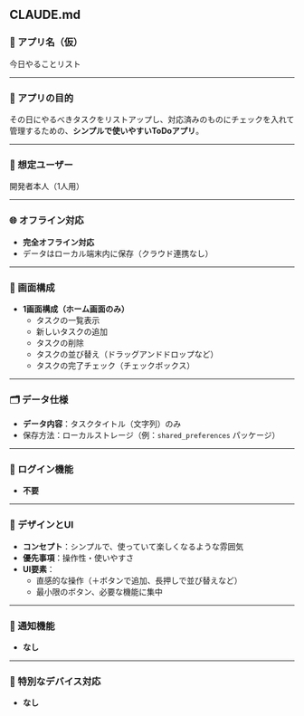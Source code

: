 ## CLAUDE.md

### 📱 アプリ名（仮）
今日やることリスト

---

### 🎯 アプリの目的
その日にやるべきタスクをリストアップし、対応済みのものにチェックを入れて管理するための、**シンプルで使いやすいToDoアプリ**。

---

### 👤 想定ユーザー
開発者本人（1人用）

---

### 🌐 オフライン対応
- **完全オフライン対応**
- データはローカル端末内に保存（クラウド連携なし）

---

### 📱 画面構成
- **1画面構成（ホーム画面のみ）**
  - タスクの一覧表示
  - 新しいタスクの追加
  - タスクの削除
  - タスクの並び替え（ドラッグアンドドロップなど）
  - タスクの完了チェック（チェックボックス）

---

### 🗂️ データ仕様
- **データ内容**：タスクタイトル（文字列）のみ  
- 保存方法：ローカルストレージ（例：`shared_preferences` パッケージ）

---

### 🚪 ログイン機能
- **不要**

---

### 🎨 デザインとUI
- **コンセプト**：シンプルで、使っていて楽しくなるような雰囲気
- **優先事項**：操作性・使いやすさ
- **UI要素**：
  - 直感的な操作（＋ボタンで追加、長押しで並び替えなど）
  - 最小限のボタン、必要な機能に集中

---

### 🔔 通知機能
- **なし**

---

### 🔧 特別なデバイス対応
- **なし**